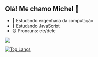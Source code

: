 ## Olá! Me chamo Michel 👋


- 🔭 Estudando engenharia da computação
- 🌱 Estudando JavaScript
- 😄 Pronouns: ele/dele

<picture>
<source 
  srcset="https://github-readme-stats.vercel.app/api?username=Meichl&show_icons=true&theme=dark"
  media="(prefers-color-scheme: dark)"
/>
<source
  srcset="https://github-readme-stats.vercel.app/api?username=Meichl&show_icons=true"
  media="(prefers-color-scheme: light), (prefers-color-scheme: no-preference)"
/>
<img widht ="42%" src="https://github-readme-stats.vercel.app/api?username=Meichl&show_icons=true" />
</picture>

[![Top Langs](https://github-readme-stats.vercel.app/api/top-langs/?username=Meichl&theme=dark)](https://github.com/Meichl/github-readme-stats)
